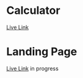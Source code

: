 

# Calculator

[Live Link](https://x-deepak.github.io/Afame_Technologies/calculator/)


# Landing Page

[Live Link](https://x-deepak.github.io/Afame_Technologies/landing_page/) in progress

